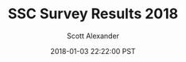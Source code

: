 ---
layout: podcast
title: "SSC Survey Results 2018"
author: Scott Alexander
description: https://slatestarcodex.com/2018/01/03/ssc-survey-results-2018/
date: 2018-01-03 22:22:00 PST
length: 368459
duration: 92
guid: ssc-survey-results-2018
---